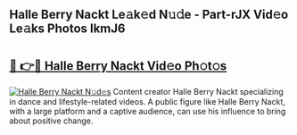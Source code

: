 ## Halle Berry Nackt Le𝚊k𝚎d N𝚞𝚍e - Part-rJX Vid𝚎o Le𝚊ks Photos IkmJ6

# <h2><a href="http://fb1nw6.evod.top/?m=Halle+Berry+Nackt">🔗 👉🔴 Halle Berry Nackt Vid𝚎o Ph𝚘t𝚘s</a></h2>

[![Halle Berry Nackt N𝚞d𝚎s](https://i.imgur.com/8V9OHl7.gif)](http://fb1nw6.evod.top/?m=Halle+Berry+Nackt)
Content creator Halle Berry Nackt specializing in dance and lifestyle-related videos. A public figure like Halle Berry Nackt, with a large platform and a captive audience, can use his influence to bring about positive change. 
